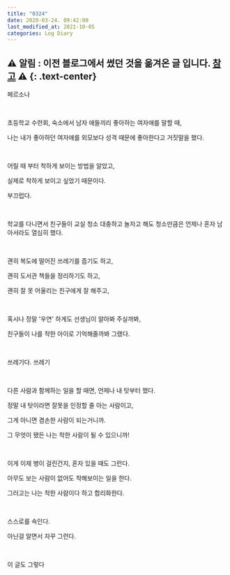 ```yaml
---
title: "0324"
date: 2020-03-24. 09:42:00
last_modified_at: 2021-10-05
categories: Log Diary
---
```

⚠ **알림** : 이전 블로그에서 썼던 것을 옮겨온 글 입니다. [참고](https://ttmdacl.github.io/log/diary/hello-blog/) ⚠
{: .text-center}
---
페르소나

​

초등학교 수련회, 숙소에서 남자 애들끼리 좋아하는 여자애를 말할 때,

나는 내가 좋아하던 여자애를 외모보다 성격 때문에 좋아한다고 거짓말을 했다.

​

어릴 때 부터 착하게 보이는 방법을 알았고,

실제로 착하게 보이고 싶었기 때문이다.

부끄럽다.

​

학교를 다니면서 친구들이 교실 청소 대충하고 놀자고 해도 청소만큼은 언제나 혼자 남아서라도 열심히 했다.

​

괜히 복도에 떨어진 쓰레기를 줍기도 하고,

괜히 도서관 책들을 정리하기도 하고,

괜히 잘 못 어울리는 친구에게 잘 해주고,

​

혹시나 정말 '우연' 하게도 선생님이 알아봐 주실까봐,

친구들이 나를 착한 아이로 기억해줄까봐 그랬다.

​

쓰레기다. 쓰레기

​

다른 사람과 함께하는 일을 할 때면, 언제나 내 탓부터 했다.

정말 내 탓이라면 잘못을 인정할 줄 아는 사람이고,

그게 아니면 겸손한 사람이 되는거니까.

그 무엇이 됐든 나는 착한 사람이 될 수 있으니까!

​

이게 이제 병이 걸린건지, 혼자 있을 때도 그런다.

아무도 보는 사람이 없어도 착해보이는 일을 한다.

그러고는 나는 착한 사람이다 하고 합리화한다.

​

스스로를 속인다.

아닌걸 알면서 자꾸 그런다.

​

이 글도 그렇다